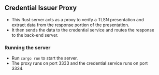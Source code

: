 ## Credential Issuer Proxy

- This Rust server acts as a proxy to verify a TLSN presentation and extract data from the response portion of the presentation.
- It then sends the data to the credential service and routes the response to the back-end server.

### Running the server

- Run `cargo run` to start the server.
- The proxy runs on port 3333 and the credential service runs on port 3334.

